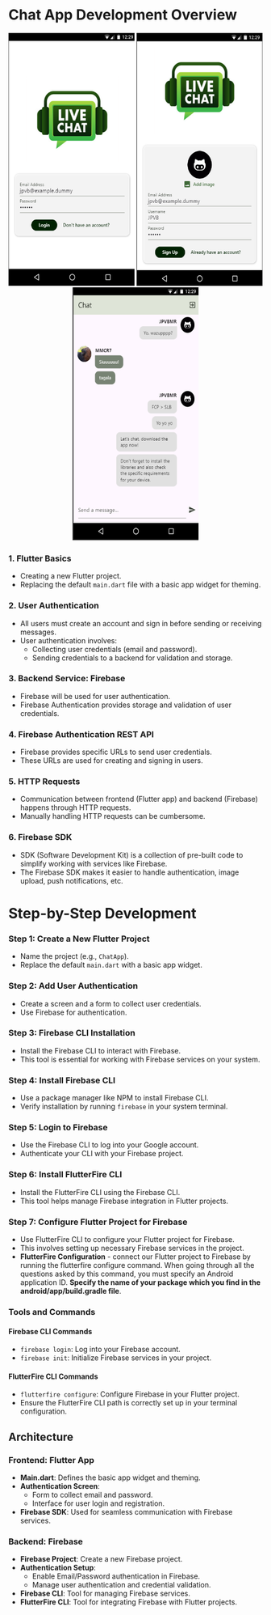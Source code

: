 # Chat App Development Overview

<p align="center">
  <img src="./assets/screenshots/chat_login.png" alt="Image 3" width="250" height="500"/>
  <img src="./assets/screenshots/chat_register.png" alt="Image 1" width="250" height="500"/>
  <img src="./assets/screenshots/chat_group_screen.png" alt="Image 4" width="250" height="500"/>
</p>

### 1. Flutter Basics
- Creating a new Flutter project.
- Replacing the default `main.dart` file with a basic app widget for theming.

### 2. User Authentication
- All users must create an account and sign in before sending or receiving messages.
- User authentication involves:
  - Collecting user credentials (email and password).
  - Sending credentials to a backend for validation and storage.

### 3. Backend Service: Firebase
- Firebase will be used for user authentication.
- Firebase Authentication provides storage and validation of user credentials.

### 4. Firebase Authentication REST API
- Firebase provides specific URLs to send user credentials.
- These URLs are used for creating and signing in users.

### 5. HTTP Requests
- Communication between frontend (Flutter app) and backend (Firebase) happens through HTTP requests.
- Manually handling HTTP requests can be cumbersome.

### 6. Firebase SDK
- SDK (Software Development Kit) is a collection of pre-built code to simplify working with services like Firebase.
- The Firebase SDK makes it easier to handle authentication, image upload, push notifications, etc.

# Step-by-Step Development

### Step 1: Create a New Flutter Project
- Name the project (e.g., `ChatApp`).
- Replace the default `main.dart` with a basic app widget.

### Step 2: Add User Authentication
- Create a screen and a form to collect user credentials.
- Use Firebase for authentication.

### Step 3: Firebase CLI Installation
- Install the Firebase CLI to interact with Firebase.
- This tool is essential for working with Firebase services on your system.

### Step 4: Install Firebase CLI
- Use a package manager like NPM to install Firebase CLI.
- Verify installation by running `firebase` in your system terminal.

### Step 5: Login to Firebase
- Use the Firebase CLI to log into your Google account.
- Authenticate your CLI with your Firebase project.

### Step 6: Install FlutterFire CLI
- Install the FlutterFire CLI using the Firebase CLI.
- This tool helps manage Firebase integration in Flutter projects.

### Step 7: Configure Flutter Project for Firebase
- Use FlutterFire CLI to configure your Flutter project for Firebase.
- This involves setting up necessary Firebase services in the project.
- **FlutterFire Configuration** - connect our Flutter project to Firebase by running the flutterfire configure command. When going through all the questions asked by this command, you must specify an Android application ID. **Specify the name of your package which you find in the android/app/build.gradle file**.


### Tools and Commands

#### Firebase CLI Commands
- `firebase login`: Log into your Firebase account.
- `firebase init`: Initialize Firebase services in your project.

#### FlutterFire CLI Commands
- `flutterfire configure`: Configure Firebase in your Flutter project.
- Ensure the FlutterFire CLI path is correctly set up in your terminal configuration.

## Architecture

### Frontend: Flutter App
- **Main.dart**: Defines the basic app widget and theming.
- **Authentication Screen**: 
  - Form to collect email and password.
  - Interface for user login and registration.
- **Firebase SDK**: Used for seamless communication with Firebase services.

### Backend: Firebase
- **Firebase Project**: Create a new Firebase project.
- **Authentication Setup**:
  - Enable Email/Password authentication in Firebase.
  - Manage user authentication and credential validation.
- **Firebase CLI**: Tool for managing Firebase services.
- **FlutterFire CLI**: Tool for integrating Firebase with Flutter projects.

